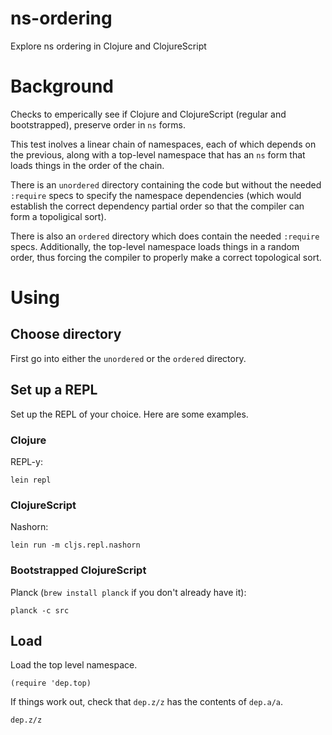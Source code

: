# ns-ordering
Explore ns ordering in Clojure and ClojureScript

# Background

Checks to emperically see if Clojure and ClojureScript (regular and bootstrapped), preserve order in `ns` forms.

This test inolves a linear chain of namespaces, each of which depends on the previous, along with a top-level namespace that
has an `ns` form that loads things in the order of the chain.

There is an `unordered` directory containing the code but without the needed `:require` specs to specify the namespace dependencies (which would establish the correct dependency partial order so that the compiler can form a topoligical sort). 

There is also an `ordered` directory which does contain the needed `:require` specs. Additionally, the top-level namespace loads things in a random order, thus forcing the compiler to properly make a correct topological sort.

# Using

## Choose directory

First go into either the `unordered` or the `ordered` directory.

## Set up a REPL

Set up the REPL of your choice. Here are some examples.

### Clojure

REPL-y:

`lein repl`

### ClojureScript

Nashorn:

`lein run -m cljs.repl.nashorn`

### Bootstrapped ClojureScript

Planck (`brew install planck` if you don't already have it):

```
planck -c src
```

## Load

Load the top level namespace.

```
(require 'dep.top)
```

If things work out, check that `dep.z/z` has the contents of `dep.a/a`.

```
dep.z/z
```
